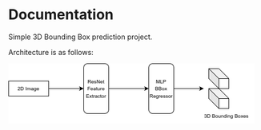 # Documentation

Simple 3D Bounding Box prediction project.

Architecture is as follows:

![alt text](./3d_bbox_prediction.drawio.png)
